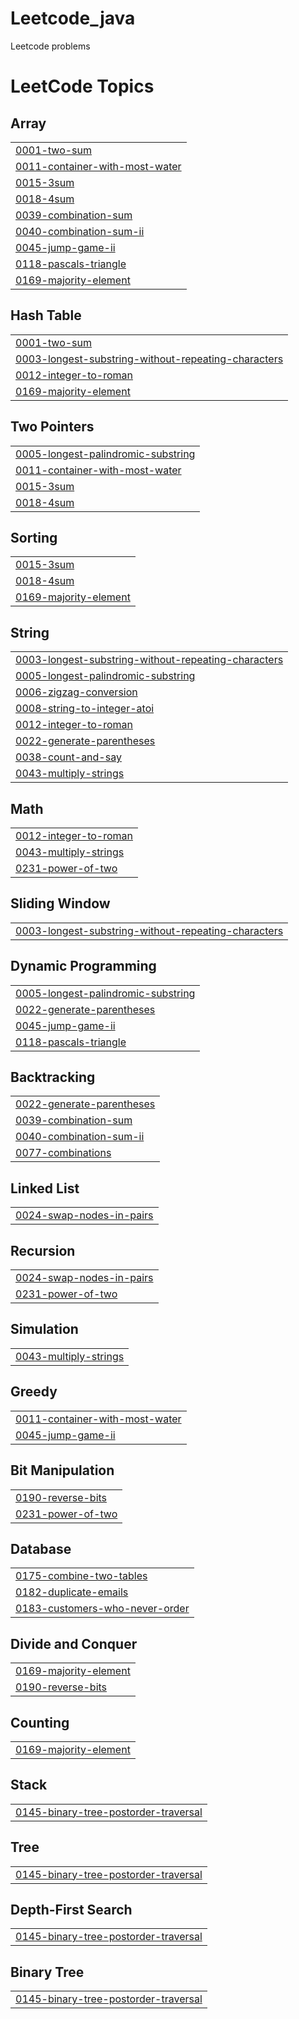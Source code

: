 # Leetcode_java
Leetcode problems

<!---LeetCode Topics Start-->
# LeetCode Topics
## Array
|  |
| ------- |
| [0001-two-sum](https://github.com/umangupta992018/Leetcode_java/tree/master/0001-two-sum) |
| [0011-container-with-most-water](https://github.com/umangupta992018/Leetcode_java/tree/master/0011-container-with-most-water) |
| [0015-3sum](https://github.com/umangupta992018/Leetcode_java/tree/master/0015-3sum) |
| [0018-4sum](https://github.com/umangupta992018/Leetcode_java/tree/master/0018-4sum) |
| [0039-combination-sum](https://github.com/umangupta992018/Leetcode_java/tree/master/0039-combination-sum) |
| [0040-combination-sum-ii](https://github.com/umangupta992018/Leetcode_java/tree/master/0040-combination-sum-ii) |
| [0045-jump-game-ii](https://github.com/umangupta992018/Leetcode_java/tree/master/0045-jump-game-ii) |
| [0118-pascals-triangle](https://github.com/umangupta992018/Leetcode_java/tree/master/0118-pascals-triangle) |
| [0169-majority-element](https://github.com/umangupta992018/Leetcode_java/tree/master/0169-majority-element) |
## Hash Table
|  |
| ------- |
| [0001-two-sum](https://github.com/umangupta992018/Leetcode_java/tree/master/0001-two-sum) |
| [0003-longest-substring-without-repeating-characters](https://github.com/umangupta992018/Leetcode_java/tree/master/0003-longest-substring-without-repeating-characters) |
| [0012-integer-to-roman](https://github.com/umangupta992018/Leetcode_java/tree/master/0012-integer-to-roman) |
| [0169-majority-element](https://github.com/umangupta992018/Leetcode_java/tree/master/0169-majority-element) |
## Two Pointers
|  |
| ------- |
| [0005-longest-palindromic-substring](https://github.com/umangupta992018/Leetcode_java/tree/master/0005-longest-palindromic-substring) |
| [0011-container-with-most-water](https://github.com/umangupta992018/Leetcode_java/tree/master/0011-container-with-most-water) |
| [0015-3sum](https://github.com/umangupta992018/Leetcode_java/tree/master/0015-3sum) |
| [0018-4sum](https://github.com/umangupta992018/Leetcode_java/tree/master/0018-4sum) |
## Sorting
|  |
| ------- |
| [0015-3sum](https://github.com/umangupta992018/Leetcode_java/tree/master/0015-3sum) |
| [0018-4sum](https://github.com/umangupta992018/Leetcode_java/tree/master/0018-4sum) |
| [0169-majority-element](https://github.com/umangupta992018/Leetcode_java/tree/master/0169-majority-element) |
## String
|  |
| ------- |
| [0003-longest-substring-without-repeating-characters](https://github.com/umangupta992018/Leetcode_java/tree/master/0003-longest-substring-without-repeating-characters) |
| [0005-longest-palindromic-substring](https://github.com/umangupta992018/Leetcode_java/tree/master/0005-longest-palindromic-substring) |
| [0006-zigzag-conversion](https://github.com/umangupta992018/Leetcode_java/tree/master/0006-zigzag-conversion) |
| [0008-string-to-integer-atoi](https://github.com/umangupta992018/Leetcode_java/tree/master/0008-string-to-integer-atoi) |
| [0012-integer-to-roman](https://github.com/umangupta992018/Leetcode_java/tree/master/0012-integer-to-roman) |
| [0022-generate-parentheses](https://github.com/umangupta992018/Leetcode_java/tree/master/0022-generate-parentheses) |
| [0038-count-and-say](https://github.com/umangupta992018/Leetcode_java/tree/master/0038-count-and-say) |
| [0043-multiply-strings](https://github.com/umangupta992018/Leetcode_java/tree/master/0043-multiply-strings) |
## Math
|  |
| ------- |
| [0012-integer-to-roman](https://github.com/umangupta992018/Leetcode_java/tree/master/0012-integer-to-roman) |
| [0043-multiply-strings](https://github.com/umangupta992018/Leetcode_java/tree/master/0043-multiply-strings) |
| [0231-power-of-two](https://github.com/umangupta992018/Leetcode_java/tree/master/0231-power-of-two) |
## Sliding Window
|  |
| ------- |
| [0003-longest-substring-without-repeating-characters](https://github.com/umangupta992018/Leetcode_java/tree/master/0003-longest-substring-without-repeating-characters) |
## Dynamic Programming
|  |
| ------- |
| [0005-longest-palindromic-substring](https://github.com/umangupta992018/Leetcode_java/tree/master/0005-longest-palindromic-substring) |
| [0022-generate-parentheses](https://github.com/umangupta992018/Leetcode_java/tree/master/0022-generate-parentheses) |
| [0045-jump-game-ii](https://github.com/umangupta992018/Leetcode_java/tree/master/0045-jump-game-ii) |
| [0118-pascals-triangle](https://github.com/umangupta992018/Leetcode_java/tree/master/0118-pascals-triangle) |
## Backtracking
|  |
| ------- |
| [0022-generate-parentheses](https://github.com/umangupta992018/Leetcode_java/tree/master/0022-generate-parentheses) |
| [0039-combination-sum](https://github.com/umangupta992018/Leetcode_java/tree/master/0039-combination-sum) |
| [0040-combination-sum-ii](https://github.com/umangupta992018/Leetcode_java/tree/master/0040-combination-sum-ii) |
| [0077-combinations](https://github.com/umangupta992018/Leetcode_java/tree/master/0077-combinations) |
## Linked List
|  |
| ------- |
| [0024-swap-nodes-in-pairs](https://github.com/umangupta992018/Leetcode_java/tree/master/0024-swap-nodes-in-pairs) |
## Recursion
|  |
| ------- |
| [0024-swap-nodes-in-pairs](https://github.com/umangupta992018/Leetcode_java/tree/master/0024-swap-nodes-in-pairs) |
| [0231-power-of-two](https://github.com/umangupta992018/Leetcode_java/tree/master/0231-power-of-two) |
## Simulation
|  |
| ------- |
| [0043-multiply-strings](https://github.com/umangupta992018/Leetcode_java/tree/master/0043-multiply-strings) |
## Greedy
|  |
| ------- |
| [0011-container-with-most-water](https://github.com/umangupta992018/Leetcode_java/tree/master/0011-container-with-most-water) |
| [0045-jump-game-ii](https://github.com/umangupta992018/Leetcode_java/tree/master/0045-jump-game-ii) |
## Bit Manipulation
|  |
| ------- |
| [0190-reverse-bits](https://github.com/umangupta992018/Leetcode_java/tree/master/0190-reverse-bits) |
| [0231-power-of-two](https://github.com/umangupta992018/Leetcode_java/tree/master/0231-power-of-two) |
## Database
|  |
| ------- |
| [0175-combine-two-tables](https://github.com/umangupta992018/Leetcode_java/tree/master/0175-combine-two-tables) |
| [0182-duplicate-emails](https://github.com/umangupta992018/Leetcode_java/tree/master/0182-duplicate-emails) |
| [0183-customers-who-never-order](https://github.com/umangupta992018/Leetcode_java/tree/master/0183-customers-who-never-order) |
## Divide and Conquer
|  |
| ------- |
| [0169-majority-element](https://github.com/umangupta992018/Leetcode_java/tree/master/0169-majority-element) |
| [0190-reverse-bits](https://github.com/umangupta992018/Leetcode_java/tree/master/0190-reverse-bits) |
## Counting
|  |
| ------- |
| [0169-majority-element](https://github.com/umangupta992018/Leetcode_java/tree/master/0169-majority-element) |
## Stack
|  |
| ------- |
| [0145-binary-tree-postorder-traversal](https://github.com/umangupta992018/Leetcode_java/tree/master/0145-binary-tree-postorder-traversal) |
## Tree
|  |
| ------- |
| [0145-binary-tree-postorder-traversal](https://github.com/umangupta992018/Leetcode_java/tree/master/0145-binary-tree-postorder-traversal) |
## Depth-First Search
|  |
| ------- |
| [0145-binary-tree-postorder-traversal](https://github.com/umangupta992018/Leetcode_java/tree/master/0145-binary-tree-postorder-traversal) |
## Binary Tree
|  |
| ------- |
| [0145-binary-tree-postorder-traversal](https://github.com/umangupta992018/Leetcode_java/tree/master/0145-binary-tree-postorder-traversal) |
<!---LeetCode Topics End-->